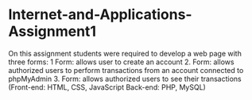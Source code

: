 # Internet-and-Applications-Assignment1
On this assignment students were required to develop a web page with three forms: 1 Form: allows user to create an account  2. Form: allows authorized users to perform transactions from an account connected to phpMyAdmin 3. Form: allows authorized users to see their transactions  (Front-end: HTML, CSS, JavaScript  Back-end: PHP, MySQL)
